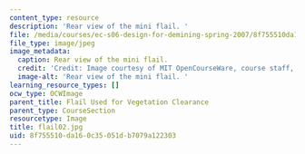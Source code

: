 ```yaml
---
content_type: resource
description: 'Rear view of the mini flail. '
file: /media/courses/ec-s06-design-for-demining-spring-2007/8f755510da160c35051db7079a122303_flail02.jpg
file_type: image/jpeg
image_metadata:
  caption: Rear view of the mini flail.
  credit: 'Credit: Image courtesy of MIT OpenCourseWare, course staff, and students.'
  image-alt: 'Rear view of the mini flail. '
learning_resource_types: []
ocw_type: OCWImage
parent_title: Flail Used for Vegetation Clearance
parent_type: CourseSection
resourcetype: Image
title: flail02.jpg
uid: 8f755510-da16-0c35-051d-b7079a122303
---
```

